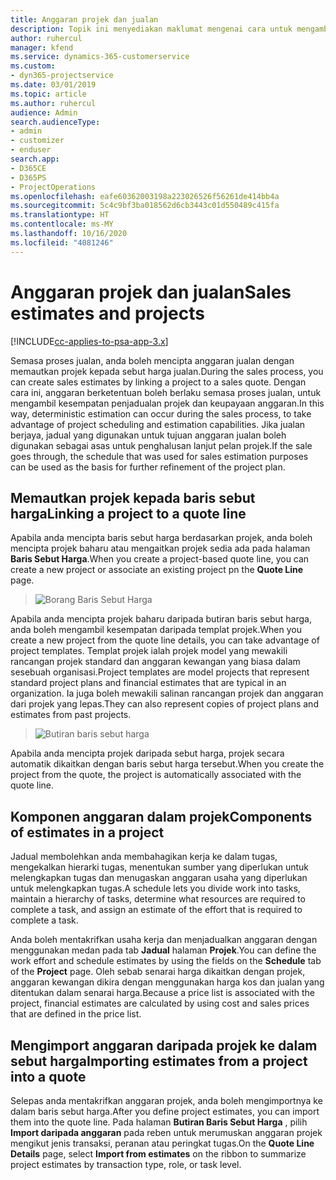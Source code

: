 ```yaml
---
title: Anggaran projek dan jualan
description: Topik ini menyediakan maklumat mengenai cara untuk mengambil kesempatan daripada jadual dan anggaran dalam proses jualan.
author: ruhercul
manager: kfend
ms.service: dynamics-365-customerservice
ms.custom:
- dyn365-projectservice
ms.date: 03/01/2019
ms.topic: article
ms.author: ruhercul
audience: Admin
search.audienceType:
- admin
- customizer
- enduser
search.app:
- D365CE
- D365PS
- ProjectOperations
ms.openlocfilehash: eafe60362003198a223026526f56261de414bb4a
ms.sourcegitcommit: 5c4c9bf3ba018562d6cb3443c01d550489c415fa
ms.translationtype: HT
ms.contentlocale: ms-MY
ms.lasthandoff: 10/16/2020
ms.locfileid: "4081246"
---
```

# <a name="sales-estimates-and-projects"></a><span data-ttu-id="84740-103">Anggaran projek dan jualan</span><span class="sxs-lookup"><span data-stu-id="84740-103">Sales estimates and projects</span></span>

[!INCLUDE[cc-applies-to-psa-app-3.x](../includes/cc-applies-to-psa-app-3x.md)]

<span data-ttu-id="84740-104">Semasa proses jualan, anda boleh mencipta anggaran jualan dengan memautkan projek kepada sebut harga jualan.</span><span class="sxs-lookup"><span data-stu-id="84740-104">During the sales process, you can create sales estimates by linking a project to a sales quote.</span></span> <span data-ttu-id="84740-105">Dengan cara ini, anggaran berketentuan boleh berlaku semasa proses jualan, untuk mengambil kesempatan penjadualan projek dan keupayaan anggaran.</span><span class="sxs-lookup"><span data-stu-id="84740-105">In this way, deterministic estimation can occur during the sales process, to take advantage of project scheduling and estimation capabilities.</span></span> <span data-ttu-id="84740-106">Jika jualan berjaya, jadual yang digunakan untuk tujuan anggaran jualan boleh digunakan sebagai asas untuk penghalusan lanjut pelan projek.</span><span class="sxs-lookup"><span data-stu-id="84740-106">If the sale goes through, the schedule that was used for sales estimation purposes can be used as the basis for further refinement of the project plan.</span></span>

## <a name="linking-a-project-to-a-quote-line"></a><span data-ttu-id="84740-107">Memautkan projek kepada baris sebut harga</span><span class="sxs-lookup"><span data-stu-id="84740-107">Linking a project to a quote line</span></span>

<span data-ttu-id="84740-108">Apabila anda mencipta baris sebut harga berdasarkan projek, anda boleh mencipta projek baharu atau mengaitkan projek sedia ada pada halaman **Baris Sebut Harga**.</span><span class="sxs-lookup"><span data-stu-id="84740-108">When you create a project-based quote line, you can create a new project or associate an existing project pn the **Quote Line** page.</span></span> 

> ![Borang Baris Sebut Harga](media/project-8.png)
 
<span data-ttu-id="84740-110">Apabila anda mencipta projek baharu daripada butiran baris sebut harga, anda boleh mengambil kesempatan daripada templat projek.</span><span class="sxs-lookup"><span data-stu-id="84740-110">When you create a new project from the quote line details, you can take advantage of project templates.</span></span> <span data-ttu-id="84740-111">Templat projek ialah projek model yang mewakili rancangan projek standard dan anggaran kewangan yang biasa dalam sesebuah organisasi.</span><span class="sxs-lookup"><span data-stu-id="84740-111">Project templates are model projects that represent standard project plans and financial estimates that are typical in an organization.</span></span> <span data-ttu-id="84740-112">Ia juga boleh mewakili salinan rancangan projek dan anggaran dari projek yang lepas.</span><span class="sxs-lookup"><span data-stu-id="84740-112">They can also represent copies of project plans and estimates from past projects.</span></span>

> ![Butiran baris sebut harga](media/project-9.png)
  
<span data-ttu-id="84740-114">Apabila anda mencipta projek daripada sebut harga, projek secara automatik dikaitkan dengan baris sebut harga tersebut.</span><span class="sxs-lookup"><span data-stu-id="84740-114">When you create the project from the quote, the project is automatically associated with the quote line.</span></span>

## <a name="components-of-estimates-in-a-project"></a><span data-ttu-id="84740-115">Komponen anggaran dalam projek</span><span class="sxs-lookup"><span data-stu-id="84740-115">Components of estimates in a project</span></span>

<span data-ttu-id="84740-116">Jadual membolehkan anda membahagikan kerja ke dalam tugas, mengekalkan hierarki tugas, menentukan sumber yang diperlukan untuk melengkapkan tugas dan menugaskan anggaran usaha yang diperlukan untuk melengkapkan tugas.</span><span class="sxs-lookup"><span data-stu-id="84740-116">A schedule lets you divide work into tasks, maintain a hierarchy of tasks, determine what resources are required to complete a task, and assign an estimate of the effort that is required to complete a task.</span></span>

<span data-ttu-id="84740-117">Anda boleh mentakrifkan usaha kerja dan menjadualkan anggaran dengan menggunakan medan pada tab **Jadual** halaman **Projek**.</span><span class="sxs-lookup"><span data-stu-id="84740-117">You can define the work effort and schedule estimates by using the fields on the **Schedule** tab of the **Project** page.</span></span> <span data-ttu-id="84740-118">Oleh sebab senarai harga dikaitkan dengan projek, anggaran kewangan dikira dengan menggunakan harga kos dan jualan yang ditentukan dalam senarai harga.</span><span class="sxs-lookup"><span data-stu-id="84740-118">Because a price list is associated with the project, financial estimates are calculated by using cost and sales prices that are defined in the price list.</span></span>

## <a name="importing-estimates-from-a-project-into-a-quote"></a><span data-ttu-id="84740-119">Mengimport anggaran daripada projek ke dalam sebut harga</span><span class="sxs-lookup"><span data-stu-id="84740-119">Importing estimates from a project into a quote</span></span>

<span data-ttu-id="84740-120">Selepas anda mentakrifkan anggaran projek, anda boleh mengimportnya ke dalam baris sebut harga.</span><span class="sxs-lookup"><span data-stu-id="84740-120">After you define project estimates, you can import them into the quote line.</span></span> <span data-ttu-id="84740-121">Pada halaman **Butiran Baris Sebut Harga** , pilih **Import daripada anggaran** pada reben untuk merumuskan anggaran projek mengikut jenis transaksi, peranan atau peringkat tugas.</span><span class="sxs-lookup"><span data-stu-id="84740-121">On the **Quote Line Details** page, select **Import from estimates** on the ribbon to summarize project estimates by transaction type, role, or task level.</span></span>
